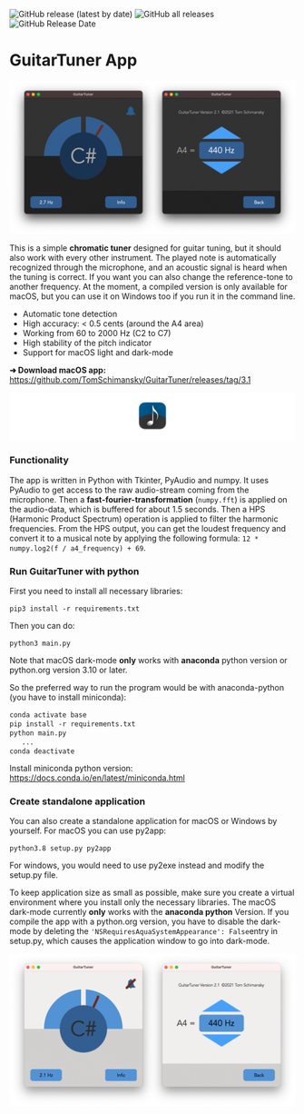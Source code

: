 ![GitHub release (latest by date)](https://img.shields.io/github/v/release/TomSchimansky/GuitarTuner)
![GitHub all releases](https://img.shields.io/github/downloads/TomSchimansky/GuitarTuner/total?color=green&label=macOS%20release%20downloads)
![GitHub Release Date](https://img.shields.io/github/release-date/TomSchimansky/GuitarTuner?color=green)

# GuitarTuner App

![](documentation/readme_images/Preview_Dark.png)

This is a simple **chromatic tuner** designed for guitar tuning, but it should also work with every other instrument.
The played note is automatically recognized through the microphone, and an acoustic signal is
heard when the tuning is correct. If you want you can also change the reference-tone to another
frequency. At the moment, a compiled version is only available for macOS, but you can use it on
Windows too if you run it in the command line.

* Automatic tone detection
* High accuracy: < 0.5 cents (around the A4 area)
* Working from 60 to 2000 Hz (C2 to C7)
* High stability of the pitch indicator
* Support for macOS light and dark-mode

**➜️ Download macOS app:** https://github.com/TomSchimansky/GuitarTuner/releases/tag/3.1

![](documentation/readme_images/Icon_Banner.png)

### Functionality

The app is written in Python with Tkinter, PyAudio and numpy. It uses PyAudio to get access to the raw audio-stream coming from the microphone.
Then a **fast-fourier-transformation** (```numpy.fft```) is applied on the audio-data, which is buffered for about 1.5 seconds.
Then a HPS (Harmonic Product Spectrum) operation is applied to filter the harmonic frequencies.
From the HPS output, you can get the loudest frequency and convert it to a musical note by applying the following
formula: ```12 * numpy.log2(f / a4_frequency) + 69```.

### Run GuitarTuner with python
First you need to install all necessary libraries:
```
pip3 install -r requirements.txt
```
Then you can do:
```
python3 main.py
```
Note that macOS dark-mode **only** works with **anaconda** python version or python.org version 3.10 or later.

So the preferred way to run the program would be with anaconda-python (you have to install miniconda):

```
conda activate base
pip install -r requirements.txt
python main.py
   ...
conda deactivate
```

Install miniconda python version: https://docs.conda.io/en/latest/miniconda.html

### Create standalone application
You can also create a standalone application for macOS or Windows by yourself. For macOS you can use py2app:
```
python3.8 setup.py py2app
```
For windows, you would need to use py2exe instead and modify the setup.py file.

To keep application size as small as possible, make sure you create a virtual environment where you install
only the necessary libraries. The macOS dark-mode currently **only** works with the **anaconda python** Version.
If you compile the app with a python.org version, you have to disable the dark-mode by deleting
the ```'NSRequiresAquaSystemAppearance': False```entry in setup.py, which causes the application window to go
into dark-mode.

![](documentation/readme_images/Preview_Light.png)
